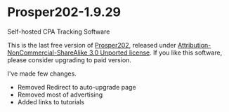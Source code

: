 # Prosper202-1.9.29
Self-hosted CPA Tracking Software

This is the last free version of [Prosper202](http://prosper.tracking202.com/apps/), released under [Attribution-NonCommercial-ShareAlike 3.0 Unported license](https://creativecommons.org/licenses/by-nc-sa/3.0/). If you like this software, please consider upgrading to paid version.

I've made few changes.

* Removed Redirect to auto-upgrade page
* Removed most of advertising
* Added links to tutorials
